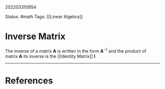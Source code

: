202203310954

Status: #math 
Tags: [[Linear Algebra]]

# Inverse Matrix

The inverse of a matrix **A** is written in the form **A**$^{-1}$ and the product of matrix **A** its inverse is the [[Identity Matrix]] **I**.



---
# References







